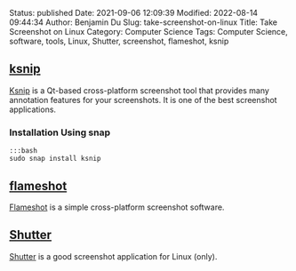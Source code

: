 Status: published
Date: 2021-09-06 12:09:39
Modified: 2022-08-14 09:44:34
Author: Benjamin Du
Slug: take-screenshot-on-linux
Title: Take Screenshot on Linux
Category: Computer Science
Tags: Computer Science, software, tools, Linux, Shutter, screenshot, flameshot, ksnip



## [ksnip](https://github.com/ksnip/ksnip)
[Ksnip](https://github.com/ksnip/ksnip)
is a Qt-based cross-platform screenshot tool that provides many annotation features for your screenshots.
It is one of the best screenshot applications.

### Installation Using snap

    :::bash
    sudo snap install ksnip

## [flameshot](https://github.com/flameshot-org/flameshot)
[Flameshot](https://github.com/flameshot-org/flameshot)
is a simple cross-platform screenshot software.

## [Shutter](http://shutter-project.org/)
[Shutter](http://shutter-project.org/)
is a good screenshot application for Linux (only).
